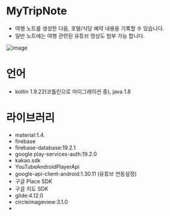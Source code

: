 # MyTripNote
- 여행 노트를 생성한 다음, 호텔/식당 예약 내용을 기록할 수 있습니다.
- 일반 노트에는 여행 관련된 유튜브 영상도 첨부 가능 합니다.

![image](https://github.com/wkimdev/MyTripNote/assets/32521173/59b50e78-bdb5-4e38-a624-fe072b2f5513)


# 언어
- kotlin 1.9.22(코틀린으로 마이그레이션 중), java 1.8

# 라이브러리
- material:1.4.
- firebase
- firebase-database:19.2.1
- google play-services-auth:19.2.0
- kakao.sdk
- YouTubeAndroidPlayerApi
- google-api-client-android:1.30.11 (유튜브 연동설정)
- 구글 Place SDK
- 구글 지도 SDK
- glide:4.12.0
- circleimageview:3.1.0
- 

